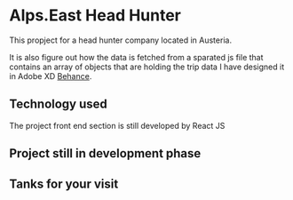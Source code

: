# Alps.East Head Hunter

This propject for a head hunter company located in Austeria.

It is also figure out how the data is fetched from a sparated js file that contains an array of objects that are holding the trip data
I have designed it in Adobe XD [Behance](https://www.behance.net/gallery/133239491/AlpsEast-Portal).

## Technology used

The project front end section is still developed by React JS

## Project still in development phase

## Tanks for your visit
